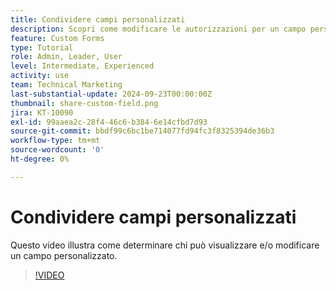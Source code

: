 ```yaml
---
title: Condividere campi personalizzati
description: Scopri come modificare le autorizzazioni per un campo personalizzato per determinare se gli utenti possono gestire o solo visualizzare il campo personalizzato.
feature: Custom Forms
type: Tutorial
role: Admin, Leader, User
level: Intermediate, Experienced
activity: use
team: Technical Marketing
last-substantial-update: 2024-09-23T00:00:00Z
thumbnail: share-custom-field.png
jira: KT-10090
exl-id: 99aaea2c-28f4-46c6-b384-6e14cfbd7d93
source-git-commit: bbdf99c6bc1be714077fd94fc3f8325394de36b3
workflow-type: tm+mt
source-wordcount: '0'
ht-degree: 0%

---
```


# Condividere campi personalizzati


Questo video illustra come determinare chi può visualizzare e/o modificare un campo personalizzato.

>[!VIDEO](https://video.tv.adobe.com/v/3446550/?quality=12&learn=on&enablevpops=1&captions=ita)

